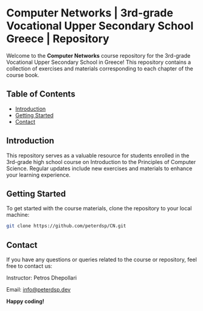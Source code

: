 # Computer Networks | 3rd-grade Vocational Upper Secondary School Greece | Repository

Welcome to the **Computer Networks** course repository for the 3rd-grade Vocational Upper Secondary School in Greece! This repository contains a collection of exercises and materials corresponding to each chapter of the course book.

## Table of Contents

- [Introduction](#introduction)
- [Getting Started](#getting-started)
- [Contact](#contact)

## Introduction

This repository serves as a valuable resource for students enrolled in the 3rd-grade high school course on Introduction to the Principles of Computer Science. Regular updates include new exercises and materials to enhance your learning experience.

## Getting Started

To get started with the course materials, clone the repository to your local machine:

```bash
git clone https://github.com/peterdsp/CN.git
```

## Contact

If you have any questions or queries related to the course or repository, feel free to contact us:

Instructor: Petros Dhepollari

Email: info@peterdsp.dev

**Happy coding!**
